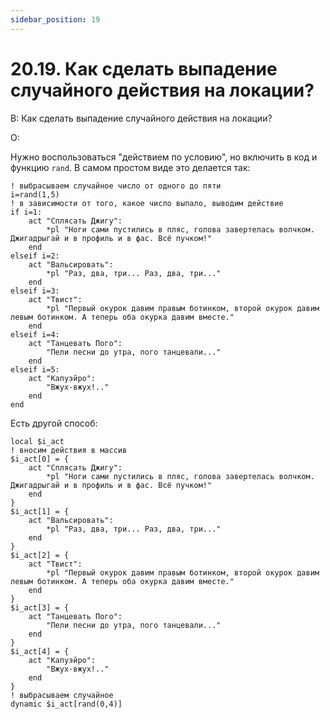 ```yaml
---
sidebar_position: 19
---
```


# 20.19. Как сделать выпадение случайного действия на локации?
<!-- [:faq_20_19] -->
В: Как сделать выпадение случайного действия на локации?

О:

Нужно воспользоваться "действием по условию", но включить в код и функцию `rand`. В самом простом виде это делается так:

```qsp
! выбрасываем случайное число от одного до пяти
i=rand(1,5)
! в зависимости от того, какое число выпало, выводим действие
if i=1:
	act "Сплясать Джигу":
		*pl "Ноги сами пустились в пляс, голова завертелась волчком. Джигадрыгай и в профиль и в фас. Всё пучком!"
	end
elseif i=2:
	act "Вальсировать":
		*pl "Раз, два, три... Раз, два, три..."
	end
elseif i=3:
	act "Твист":
		*pl "Первый окурок давим правым ботинком, второй окурок давим левым ботинком. А теперь оба окурка давим вместе."
	end
elseif i=4:
	act "Танцевать Пого":
		"Пели песни до утра, пого танцевали..."
	end
elseif i=5:
	act "Капуэйро":
		"Вжух-вжух!.."
	end
end
```

Есть другой способ:

```qsp
local $i_act
! вносим действия в массив
$i_act[0] = {
	act "Сплясать Джигу":
		*pl "Ноги сами пустились в пляс, голова завертелась волчком. Джигадрыгай и в профиль и в фас. Всё пучком!"
	end
}
$i_act[1] = {
	act "Вальсировать":
		*pl "Раз, два, три... Раз, два, три..."
	end
}
$i_act[2] = {
	act "Твист":
		*pl "Первый окурок давим правым ботинком, второй окурок давим левым ботинком. А теперь оба окурка давим вместе."
	end
}
$i_act[3] = {
	act "Танцевать Пого":
		"Пели песни до утра, пого танцевали..."
	end
}
$i_act[4] = {
	act "Капуэйро":
		"Вжух-вжух!.."
	end
}
! выбрасываем случайное
dynamic $i_act[rand(0,4)]
```

